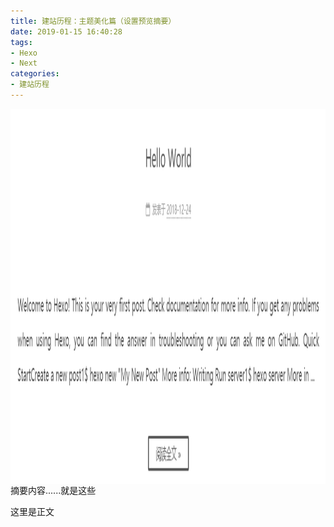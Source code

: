```yaml
---
title: 建站历程：主题美化篇（设置预览摘要）
date: 2019-01-15 16:40:28
tags:
- Hexo
- Next
categories:
- 建站历程
---
```


<img src="https://github.com/SwayYe/Img/raw/master/blog/%E8%AE%BE%E7%BD%AE%E9%A2%84%E8%A7%88.png" width = "900" height = "600" alt="git" align=center />
摘要内容......就是这些

<!-- more -->

这里是正文